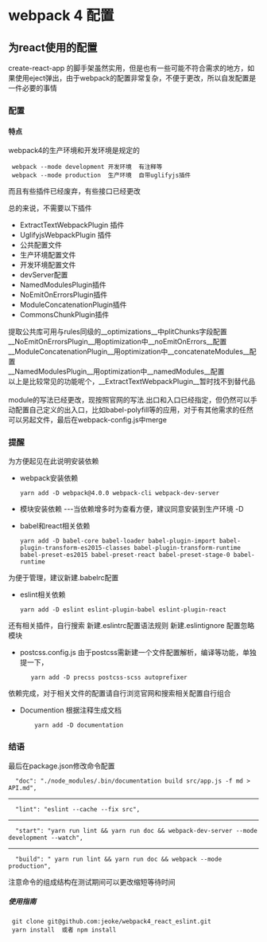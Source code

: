 webpack 4 配置
===============
为react使用的配置
------------------
create-react-app 的脚手架虽然实用，但是也有一些可能不符合需求的地方，如果使用eject弹出，由于webpack的配置非常复杂，不便于更改，所以自发配置是一件必要的事情
     

### 配置

#### 特点
webpack4的生产环境和开发环境是规定的

     webpack --mode development 开发环境  有注释等 
     webpack --mode production  生产环境  自带uglifyjs插件

   而且有些插件已经废弃，有些接口已经更改


总的来说，不需要以下插件
* ExtractTextWebpackPlugin 插件
* UglifyjsWebpackPlugin 插件
* 公共配置文件
* 生产环境配置文件
* 开发环境配置文件
* devServer配置
* NamedModulesPlugin插件
* NoEmitOnErrorsPlugin插件
* ModuleConcatenationPlugin插件
* CommonsChunkPlugin插件

提取公共库可用与rules同级的__optimizations__中plitChunks字段配置<br/>
__NoEmitOnErrorsPlugin__用optimization中__noEmitOnErrors__配置<br/>
__ModuleConcatenationPlugin__用optimization中__concatenateModules__配置<br/>
__NamedModulesPlugin__用optimization中__namedModules__配置<br/>
以上是比较常见的功能呢个，__ExtractTextWebpackPlugin__暂时找不到替代品
<br/><br/>module的写法已经更改，现按照官网的写法.出口和入口已经指定，但仍然可以手动配置自己定义的出入口，比如babel-polyfill等的应用，对于有其他需求的任然可以另起文件，最后在webpack-config.js中merge
### 提醒
为方便起见在此说明安装依赖
* webpack安装依赖 

      yarn add -D webpack@4.0.0 webpack-cli webpack-dev-server
* 模块安装依赖 ---当依赖增多时为查看方便，建议同意安装到生产环境 -D
* babel和react相关依赖

      yarn add -D babel-core babel-loader babel-plugin-import babel-plugin-transform-es2015-classes babel-plugin-transform-runtime babel-preset-es2015 babel-preset-react babel-preset-stage-0 babel-runtime 
为便于管理，建议新建.babelrc配置
* eslint相关依赖 

      yarn add -D eslint eslint-plugin-babel eslint-plugin-react 
还有相关插件，自行搜索 新建.eslintrc配置语法规则 新建.eslintignore 配置忽略模块
* postcss.config.js 由于postcss需新建一个文件配置解析，编译等功能，单独提一下，
       
         yarn add -D precss postcss-scss autoprefixer
依赖完成，对于相关文件的配置请自行浏览官网和搜索相关配置自行组合
* Documention 根据注释生成文档
          
          yarn add -D documentation

### 结语
最后在package.json修改命令配置


      "doc": "./node_modules/.bin/documentation build src/app.js -f md > API.md",
*****

      "lint": "eslint --cache --fix src",
*****

      "start": "yarn run lint && yarn run doc && webpack-dev-server --mode development --watch",
*****

      "build": " yarn run lint && yarn run doc && webpack --mode production",
注意命令的组成结构在测试期间可以更改缩短等待时间

##### 使用指南

     git clone git@github.com:jeoke/webpack4_react_eslint.git
     yarn install  或者 npm install